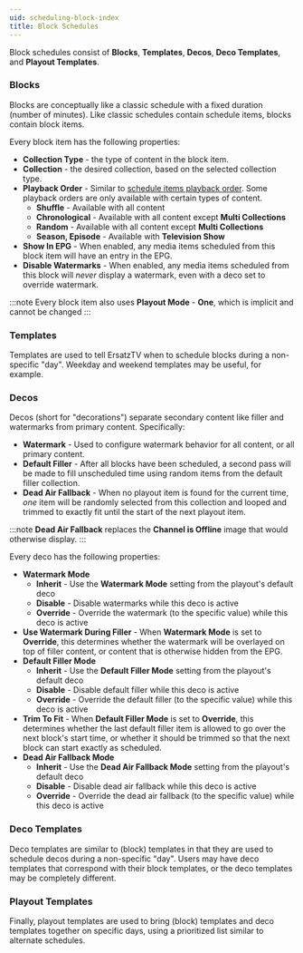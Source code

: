 ```yaml
---
uid: scheduling-block-index
title: Block Schedules
---
```


Block schedules consist of **Blocks**, **Templates**, **Decos**, **Deco Templates**, and **Playout Templates**.

### Blocks

Blocks are conceptually like a classic schedule with a fixed duration (number of minutes). Like classic schedules contain schedule items, blocks contain block items.

Every block item has the following properties:

- **Collection Type** - the type of content in the block item.
- **Collection** - the desired collection, based on the selected collection type.
- **Playback Order** - Similar to [schedule items playback order](/docs/scheduling/classic/items#playback-order). Some playback orders are only available with certain types of content.
  - **Shuffle** - Available with all content
  - **Chronological** - Available with all content except **Multi Collections**
  - **Random** - Available with all content except **Multi Collections**
  - **Season, Episode** - Available with **Television Show**
- **Show In EPG** - When enabled, any media items scheduled from this block item will have an entry in the EPG.
- **Disable Watermarks** - When enabled, any media items scheduled from this block will *never* display a watermark, even with a deco set to override watermark.

:::note
Every block item also uses **Playout Mode** - **One**, which is implicit and cannot be changed
:::

### Templates

Templates are used to tell ErsatzTV when to schedule blocks during a non-specific "day".
Weekday and weekend templates may be useful, for example.

### Decos

Decos (short for "decorations") separate secondary content like filler and watermarks from primary content. Specifically:

- **Watermark** - Used to configure watermark behavior for all content, or all primary content.
- **Default Filler** - After all blocks have been scheduled, a second pass will be made to fill unscheduled time using random items from the default filler collection.
- **Dead Air Fallback** - When no playout item is found for the current time, *one* item will be randomly selected from this collection and looped and trimmed to exactly fit until the start of the next playout item.

:::note
**Dead Air Fallback** replaces the **Channel is Offline** image that would otherwise display.
:::

Every deco has the following properties:

- **Watermark Mode**
  - **Inherit** - Use the **Watermark Mode** setting from the playout's default deco
  - **Disable** - Disable watermarks while this deco is active
  - **Override** - Override the watermark (to the specific value) while this deco is active
- **Use Watermark During Filler** - When **Watermark Mode** is set to **Override**, this determines whether the watermark will be overlayed on top of filler content, or content that is otherwise hidden from the EPG.
- **Default Filler Mode**
  - **Inherit** - Use the **Default Filler Mode** setting from the playout's default deco
  - **Disable** - Disable default filler while this deco is active
  - **Override** - Override the default filler (to the specific value) while this deco is active
- **Trim To Fit** - When **Default Filler Mode** is set to **Override**, this determines whether the last default filler item is allowed to go over the next block's start time, or whether it should be trimmed so that the next block can start exactly as scheduled.
- **Dead Air Fallback Mode**
  - **Inherit** - Use the **Dead Air Fallback Mode** setting from the playout's default deco
  - **Disable** - Disable dead air fallback while this deco is active
  - **Override** - Override the dead air fallback (to the specific value) while this deco is active

### Deco Templates

Deco templates are similar to (block) templates in that they are used to schedule decos during a non-specific "day". Users may have deco templates that correspond with their block templates, or the deco templates may be completely different.

### Playout Templates

Finally, playout templates are used to bring (block) templates and deco templates together on specific days, using a prioritized list similar to alternate schedules.
